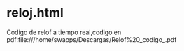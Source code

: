 # reloj.html
Codigo de relof a tiempo real,codigo en pdf:file:///home/swapps/Descargas/Relof%20_codigo_.pdf
